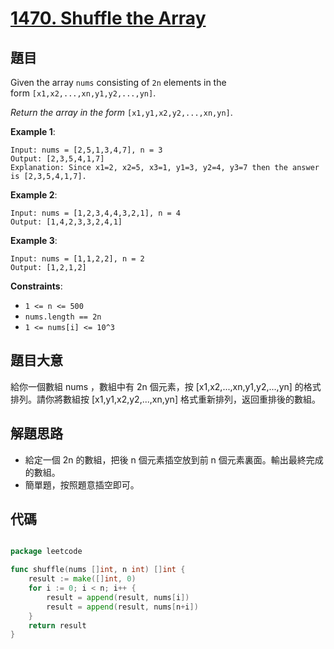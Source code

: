 # [1470. Shuffle the Array](https://leetcode.com/problems/shuffle-the-array/)

## 題目

Given the array `nums` consisting of `2n` elements in the form `[x1,x2,...,xn,y1,y2,...,yn]`.

*Return the array in the form* `[x1,y1,x2,y2,...,xn,yn]`.

**Example 1**:

```
Input: nums = [2,5,1,3,4,7], n = 3
Output: [2,3,5,4,1,7] 
Explanation: Since x1=2, x2=5, x3=1, y1=3, y2=4, y3=7 then the answer is [2,3,5,4,1,7].

```

**Example 2**:

```
Input: nums = [1,2,3,4,4,3,2,1], n = 4
Output: [1,4,2,3,3,2,4,1]

```

**Example 3**:

```
Input: nums = [1,1,2,2], n = 2
Output: [1,2,1,2]

```

**Constraints**:

- `1 <= n <= 500`
- `nums.length == 2n`
- `1 <= nums[i] <= 10^3`

## 題目大意

給你一個數組 nums ，數組中有 2n 個元素，按 [x1,x2,...,xn,y1,y2,...,yn] 的格式排列。請你將數組按 [x1,y1,x2,y2,...,xn,yn] 格式重新排列，返回重排後的數組。

## 解題思路

- 給定一個 2n 的數組，把後 n 個元素插空放到前 n 個元素裏面。輸出最終完成的數組。
- 簡單題，按照題意插空即可。

## 代碼

```go

package leetcode

func shuffle(nums []int, n int) []int {
	result := make([]int, 0)
	for i := 0; i < n; i++ {
		result = append(result, nums[i])
		result = append(result, nums[n+i])
	}
	return result
}

```